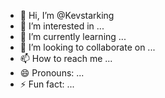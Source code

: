 - 👋 Hi, I’m @Kevstarking
- 👀 I’m interested in ...
- 🌱 I’m currently learning ...
- 💞️ I’m looking to collaborate on ...
- 📫 How to reach me ...
- 😄 Pronouns: ...
- ⚡ Fun fact: ...

<!---
Kevstarking/Kevstarking is a ✨ special ✨ repository because its `README.md` (this file) appears on your GitHub profile.
You can click the Preview link to take a look at your changes.
--->

